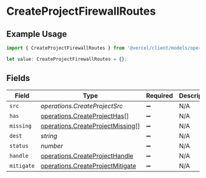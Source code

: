 # CreateProjectFirewallRoutes

## Example Usage

```typescript
import { CreateProjectFirewallRoutes } from '@vercel/client/models/operations';

let value: CreateProjectFirewallRoutes = {};
```

## Fields

| Field      | Type                                                                                 | Required           | Description |
| ---------- | ------------------------------------------------------------------------------------ | ------------------ | ----------- |
| `src`      | _operations.CreateProjectSrc_                                                        | :heavy_minus_sign: | N/A         |
| `has`      | [operations.CreateProjectHas](../../models/operations/createprojecthas.md)[]         | :heavy_minus_sign: | N/A         |
| `missing`  | [operations.CreateProjectMissing](../../models/operations/createprojectmissing.md)[] | :heavy_minus_sign: | N/A         |
| `dest`     | _string_                                                                             | :heavy_minus_sign: | N/A         |
| `status`   | _number_                                                                             | :heavy_minus_sign: | N/A         |
| `handle`   | [operations.CreateProjectHandle](../../models/operations/createprojecthandle.md)     | :heavy_minus_sign: | N/A         |
| `mitigate` | [operations.CreateProjectMitigate](../../models/operations/createprojectmitigate.md) | :heavy_minus_sign: | N/A         |
